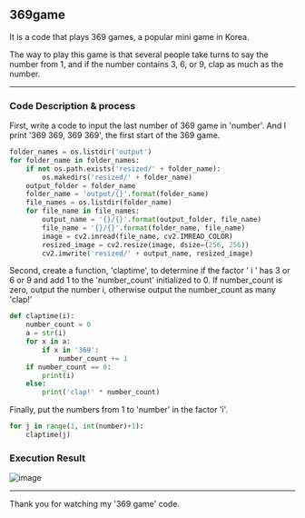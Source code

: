## 369game
It is a code that plays 369 games, a popular mini game in Korea.

The way to play this game is that several people take turns to say the number from 1, and if the number contains 3, 6, or 9, clap as much as the number.

---
### Code Description & process
First, write a code to input the last number of 369 game in 'number'. And I print '369 369, 369 369', the first start of the 369 game.
``` python
folder_names = os.listdir('output')
for folder_name in folder_names:
    if not os.path.exists('resized/' + folder_name):
        os.makedirs('resized/' + folder_name)
    output_folder = folder_name
    folder_name = 'output/{}'.format(folder_name)
    file_names = os.listdir(folder_name)
    for file_name in file_names:
        output_name = '{}/{}'.format(output_folder, file_name)
        file_name = '{}/{}'.format(folder_name, file_name)
        image = cv2.imread(file_name, cv2.IMREAD_COLOR)
        resized_image = cv2.resize(image, dsize=(256, 256))
        cv2.imwrite('resized/' + output_name, resized_image)
```
Second, create a function, 'claptime', to determine if the factor ' i '  has 3 or 6 or 9 and add 1 to the 'number_count' initialized to 0. 
If number_count is zero, output the number i, otherwise output the number_count as many 'clap!'
``` python
def claptime(i):
    number_count = 0
    a = str(i)
    for x in a:
        if x in '369':
            number_count += 1
    if number_count == 0:
        print(i)
    else:
        print('clap!' * number_count)
```
Finally, put the numbers from 1 to 'number' in the factor 'i'.
``` python
for j in range(1, int(number)+1):
    claptime(j)
```
### Execution Result

![image](https://user-images.githubusercontent.com/79324847/109376449-da5a1200-7907-11eb-81b9-e57d8a5c6c3a.png)

---

Thank you for watching my '369 game' code.
